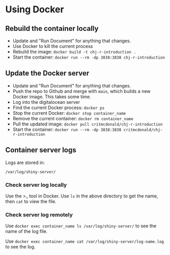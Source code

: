 # Using Docker

## Rebuild the container locally

- Update and "Run Document" for anything that changes.
- Use Docker to kill the current process
- Rebuild the image: `docker build -t chj-r-introduction .`
- Start the container: `docker run --rm -dp 3838:3838 chj-r-introduction`

## Update the Docker server

- Update and "Run Document" for anything that changes.
- Push the repo to Github and merge with `main`, which builds a new Docker image. This takes some time.
- Log into the digitalocean server
- Find the current Docker process: `docker ps`
- Stop the current Docker: `docker stop container_name`
- Remove the current container: `docker rm container_name`
- Pull the updated image: `docker pull critmcdonald/chj-r-introduction`
- Start the container: `docker run --rm -dp 3838:3838 critmcdonald/chj-r-introduction`

## Container server logs

Logs are stored in:

`/var/log/shiny-server/`

### Check server log locally

Use the >_ tool in Docker. Use `ls` in the above directory to get the name, then `cat` to view the file.

### Check server log remotely

Use `docker exec container_name ls /var/log/shiny-server/` to see the name of the log file.

Use `docker exec container_name cat /var/log/shiny-server/log-name.log` to see the log.
